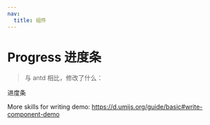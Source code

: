 ```yaml
---
nav:
  title: 组件
---
```


# Progress 进度条

> 与 antd 相比，修改了什么：

进度条

<code src="./demo-1.jsx"></code>

More skills for writing demo: https://d.umijs.org/guide/basic#write-component-demo
